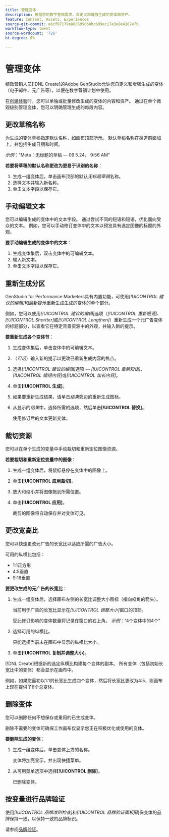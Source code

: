```yaml
---
title: 管理变体
description: 根据您的数字营销需求，自定义和增强生成的变体和资产。
feature: Content, Assets, Experiences
source-git-commit: a6cf07179e888599860bc699ec17a3e8e4167e7b
workflow-type: tm+mt
source-wordcount: '726'
ht-degree: 0%

---
```



# 管理变体

绩效营销人员[!DNL Create]的Adobe GenStudio允许您自定义和增强生成的变体（电子邮件、元广告等），以便在数字营销计划中使用。

在[创建体验](/help/tutorials/tutorials.md)时，您可以单独或批量修改生成的变体的内容和资产。 通过在单个微观级别管理变体，您可以明确管理生成的每段内容。

## 更改草稿名称

为生成的变体草稿指定默认名称，如画布顶部所示。 默认草稿名称在渠道前面加上，并包括生成日期和时间。

*示例*：“Meta：无标题的草稿 — 09.5.24， 9:56 AM”

**若要将草稿的默认名称更改为更易于识别的名称**：

1. 生成一组变体后，单击画布顶部的默认&#x200B;_无标题草稿_&#x200B;名称。
1. 选择文本并输入新名称。
1. 单击文本字段以保存它。

## 手动编辑文本

您可以编辑生成的变体中的文本字段。 通过尝试不同的短语和短语，优化面向受众的文本。 例如，您可以手动修订变体中的文本以预览具有选定图像的标题的外观。

**要手动编辑生成的变体中的文本**：

1. 生成变体集后，双击变体中的可编辑文本。
1. 输入新文本。
1. 单击文本字段以保存它。

## 重新生成分区

GenStudio for Performance Marketers具有内置功能，可使用&#x200B;_[!UICONTROL 建议的编辑]_&#x200B;和最新提示重新生成生成的变体的单个部分。

例如，您可以使用&#x200B;_[!UICONTROL 建议的编辑]_&#x200B;选项（_[!UICONTROL 重新短语]_、_[!UICONTROL Shortter]_&#x200B;或&#x200B;_[!UICONTROL Lengthen]_）重新生成一个元广告变体的标题部分，以查看它在特定背景资源中的外观，并输入新的提示。

**要重新生成各个变体节**：

1. 生成变体集后，单击变体中的可编辑文本。
1. （_可选_）输入新的提示以更改已重新生成内容的焦点。
1. 选择&#x200B;_[!UICONTROL 建议的编辑]_&#x200B;选项 — _[!UICONTROL 重新短语]_、_[!UICONTROL 缩短内容]_&#x200B;或&#x200B;_[!UICONTROL 加长内容]_。
1. 单击&#x200B;**[!UICONTROL 生成]**。
1. 如果要重新生成结果，请单击&#x200B;_结果_&#x200B;旁边的重新生成图标。
1. 从显示的&#x200B;_结果_&#x200B;中，选择所需的选项，然后单击&#x200B;**[!UICONTROL 替换]**。

   使用修订后的文本更新变体。

## 裁切资源

您可以在单个生成的变量中手动裁切和重新定位图像资源。

**若要裁切和重新定位变量中的图像**：

1. 生成一组变体后，将鼠标悬停在变体中的图像上。
1. 单击&#x200B;**[!UICONTROL 应用裁切]**。
1. 放大和缩小并将图像拖到所需位置。
1. 单击&#x200B;**[!UICONTROL 应用]**。

   裁剪的图像将自动保存并对变体可见。

## 更改宽高比

您可以快速更改元广告的长宽比以适应所需的广告大小。

可用的纵横比包括：

* 1:1正方形
* 4:5垂直
* 9:16垂直

**要更改生成的元广告的长宽比**：

1. 生成一组变体后，选择画布左侧的长宽比调整大小图标（指向框角的箭头）。

   当前用于广告的长宽比显示在&#x200B;_[!UICONTROL 调整大小]_&#x200B;窗口的顶部。

   受此修订影响的变体数量将记录在窗口的右上角。 _示例_：“4个变体中的4个”

1. 选择可用的纵横比。

   只能选择当前未在画布中显示的纵横比大小。

1. 单击&#x200B;**[!UICONTROL 复制并调整大小]**。

[!DNL Create]根据新的选定纵横比构建每个变体的副本。 所有变体（包括初始长宽比中的变体）都会显示在画布中。

例如，如果您最初以1:1的长宽比生成四个变体，然后将长宽比更改为4:5，则画布上现在提供了&#x200B;_8_&#x200B;个总变体。

## 删除变体

您可以删除任何不想保存或重用的已生成变体。

删除不需要的变体可确保工作画布仅显示您正在积极优化或使用的变体。

**要删除生成的变体**：

1. 生成一组变体后，单击变体上方的名称。

   变体将加亮显示，并出现快捷菜单。

1. 从可用菜单选项中选择&#x200B;**[!UICONTROL 删除]**。

   已删除变体。

## 按变量进行品牌验证

使用&#x200B;_[!UICONTROL 品牌准则检查]_&#x200B;和&#x200B;_[!UICONTROL 品牌验证面板]_&#x200B;确保变体的品牌保持一致，以保持一致的品牌标识。

请参阅[品牌验证](/help/user-guide/guidelines/brand-validation.md#improve-brand-alignment)。

